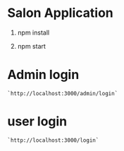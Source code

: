 # Salon Application

1. npm install

2. npm start

# Admin login
    `http://localhost:3000/admin/login`
# user login 
    `http://localhost:3000/login`